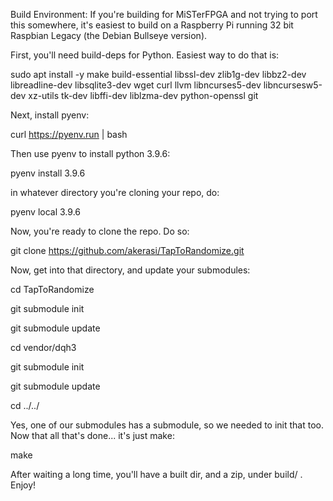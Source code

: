 Build Environment: If you're building for MiSTerFPGA and not trying to port this somewhere, it's easiest to build on a Raspberry Pi running 32 bit Raspbian Legacy (the Debian Bullseye version).

First, you'll need build-deps for Python. Easiest way to do that is:

sudo apt install -y make build-essential libssl-dev zlib1g-dev libbz2-dev libreadline-dev libsqlite3-dev wget curl llvm libncurses5-dev libncursesw5-dev xz-utils tk-dev libffi-dev liblzma-dev python-openssl git

Next, install pyenv:

curl https://pyenv.run | bash

Then use pyenv to install python 3.9.6:

pyenv install 3.9.6

in whatever directory you're cloning your repo, do:

pyenv local 3.9.6

Now, you're ready to clone the repo. Do so:

git clone https://github.com/akerasi/TapToRandomize.git

Now, get into that directory, and update your submodules:

cd TapToRandomize

git submodule init

git submodule update

cd vendor/dqh3

git submodule init

git submodule update

cd ../../

Yes, one of our submodules has a submodule, so we needed to init that too. Now that all that's done... it's just make:

make

After waiting a long time, you'll have a built dir, and a zip, under build/ . Enjoy!
